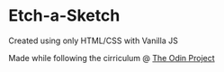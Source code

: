 # Etch-a-Sketch
Created using only HTML/CSS with Vanilla JS

Made while following the cirriculum @ [The Odin Project](www.theodinproject.com)